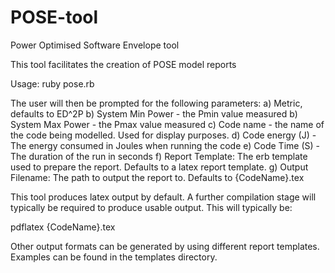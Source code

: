 # POSE-tool
Power Optimised Software Envelope tool

This tool facilitates the creation of POSE model reports 

Usage: ruby pose.rb

The user will then be prompted for the following parameters:
a) Metric, defaults to ED^2P
b) System Min Power - the Pmin value measured
b) System Max Power - the Pmax value measured
c) Code name - the name of the code being modelled. Used for display purposes.
d) Code energy (J) - The energy consumed in Joules when running the code
e) Code Time (S) - The duration of the run in seconds
f) Report Template: The erb template used to prepare the report. Defaults to a 
                    latex report template.
g) Output Filename: The path to output the report to. Defaults to {CodeName}.tex

This tool produces latex output by default. A further compilation stage will
typically be required to produce usable output. This will typically be:

pdflatex {CodeName}.tex

Other output formats can be generated by using different report templates.
Examples can be found in the templates directory.
